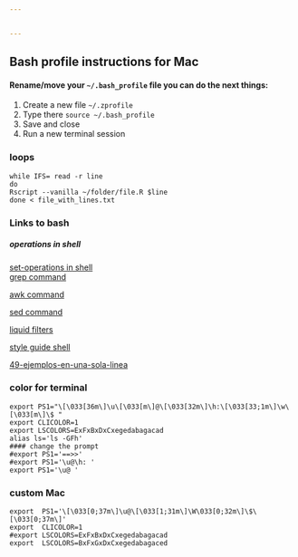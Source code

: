 ```yaml
---


---
```


<h2 id="bash-profile--instructions-for-mac">Bash profile  instructions for Mac</h2>
<h4 id="renamemove-your--.bash_profile--file-you-can-do-the-next-things">Rename/move your  <code>~/.bash_profile</code>  file you can do the next things:</h4>
<ol>
<li>Create a new file  <code>~/.zprofile</code></li>
<li>Type there  <code>source ~/.bash_profile</code></li>
<li>Save and close</li>
<li>Run a new terminal session</li>
</ol>
<h3 id="loops">loops</h3>
<pre><code>while IFS= read -r line
do
Rscript --vanilla ~/folder/file.R $line
done &lt; file_with_lines.txt
</code></pre>
<h3 id="links-to-bash">Links to bash</h3>
<h5 id="operations-in-shell">operations in shell</h5>
<p><a href="https://catonmat.net/set-operations-in-unix-shell">set-operations in shell</a><br>
<a href="https://ma.ttias.be/grep-show-lines-before-and-after-the-match-in-linux/">grep command</a></p>
<p><a href="https://www.oreilly.com/library/view/effective-awk-programming/9781491904930/ch01.html">awk command</a></p>
<p><a href="https://www.gnu.org/software/sed/manual/sed.html#advanced-sed">sed command</a></p>
<p><a href="https://shopify.dev/docs/themes/liquid/reference/filters">liquid filters</a></p>
<p><a href="https://google.github.io/styleguide/shellguide.html">style guide shell</a></p>
<p><a href="https://poesiabinaria.net/2013/01/magia-en-bash-49-ejemplos-en-una-sola-linea-o-dos/">49-ejemplos-en-una-sola-linea</a></p>
<h3 id="color-for-terminal">color for terminal</h3>
<pre class=" language-bash"><code class="prism  language-bash"><span class="token function">export</span> PS1<span class="token operator">=</span><span class="token string">"\[\033[36m\]\u\[\033[m\]@\[\033[32m\]\h:\[\033[33;1m\]\w\[\033[m\]\$ "</span>
<span class="token function">export</span> CLICOLOR<span class="token operator">=</span>1
<span class="token function">export</span> LSCOLORS<span class="token operator">=</span>ExFxBxDxCxegedabagacad
<span class="token function">alias</span> ls<span class="token operator">=</span><span class="token string">'ls -GFh'</span>
<span class="token comment">#### change the prompt</span>
<span class="token comment">#export PS1='==&gt;&gt;'</span>
<span class="token comment">#export PS1='\u@\h: '</span>
<span class="token function">export</span> PS1<span class="token operator">=</span><span class="token string">'\u@ '</span>
</code></pre>
<h3 id="custom-mac">custom Mac</h3>
<pre class=" language-bash"><code class="prism  language-bash"><span class="token function">export</span>  PS1<span class="token operator">=</span><span class="token string">'\[\033[0;37m\]\u@\[\033[1;31m\]\W\033[0;32m\]\$\[\033[0;37m\]'</span>
<span class="token function">export</span>  CLICOLOR<span class="token operator">=</span>1
<span class="token comment">#export LSCOLORS=ExFxBxDxCxegedabagacad</span>
<span class="token function">export</span>  LSCOLORS<span class="token operator">=</span>BxFxGxDxCxegedabagaced
</code></pre>

